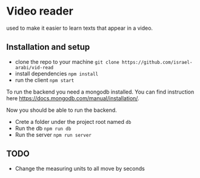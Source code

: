 # Video reader

used to make it easier to learn texts that appear in a video.

## Installation and setup

- clone the repo to your machine `git clone https://github.com/israel-arabi/vid-read`
- install dependencies `npm install`
- run the client `npm start`

To run the backend you need a mongodb installed. You can find instruction here https://docs.mongodb.com/manual/installation/.

Now you should be able to run the backend.

- Crete a folder under the project root named `db`
- Run the db `npm run db`
- Run the server `npm run server`

## TODO

- Change the measuring units to all move by seconds
